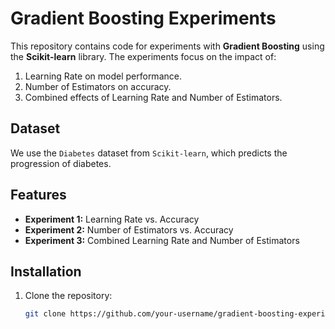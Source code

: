 # Gradient Boosting Experiments

This repository contains code for experiments with **Gradient Boosting** using the **Scikit-learn** library. The experiments focus on the impact of:
1. Learning Rate on model performance.
2. Number of Estimators on accuracy.
3. Combined effects of Learning Rate and Number of Estimators.

## Dataset
We use the `Diabetes` dataset from `Scikit-learn`, which predicts the progression of diabetes.

## Features
- **Experiment 1:** Learning Rate vs. Accuracy
- **Experiment 2:** Number of Estimators vs. Accuracy
- **Experiment 3:** Combined Learning Rate and Number of Estimators

## Installation
1. Clone the repository:
   ```bash
   git clone https://github.com/your-username/gradient-boosting-experiments.git
